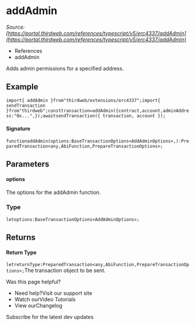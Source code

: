 # addAdmin

*Source: [https://portal.thirdweb.com/references/typescript/v5/erc4337/addAdmin](https://portal.thirdweb.com/references/typescript/v5/erc4337/addAdmin)*

* References
* addAdmin

Adds admin permissions for a specified address.

## Example

`import{ addAdmin }from"thirdweb/extensions/erc4337";import{ sendTransaction }from"thirdweb";consttransaction=addAdmin({contract,account,adminAddress:"0x...",});awaitsendTransaction({ transaction, account });`
#### Signature

`functionaddAdmin(options:BaseTransactionOptions<AddAdminOptions>,):PreparedTransaction<any,AbiFunction,PrepareTransactionOptions>;`
## Parameters

#### options

The options for the addAdmin function.

### Type

`letoptions:BaseTransactionOptions<AddAdminOptions>;`
## Returns

#### Return Type

`letreturnType:PreparedTransaction<any,AbiFunction,PrepareTransactionOptions>;`The transaction object to be sent.

Was this page helpful?

* Need help?Visit our support site
* Watch ourVideo Tutorials
* View ourChangelog

Subscribe for the latest dev updates

